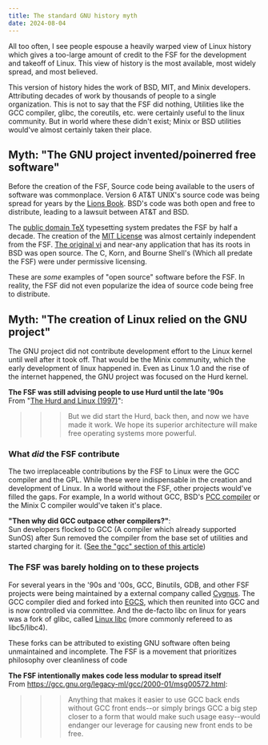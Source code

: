 ```yaml
---
title: The standard GNU history myth
date: 2024-08-04
---
```

All too often, I see people espouse a heavily warped view of Linux history which
gives a too-large amount of credit to the FSF for the development and takeoff of
Linux. This view of history is the most available, most widely spread, and most
believed.

This version of history hides the work of BSD, MIT, and Minix developers.
Attributing decades of work by thousands of people to a single organization.
This is not to say that the FSF did nothing, Utilities like the GCC compiler,
glibc, the coreutils, etc. were certainly useful to the linux community. But
in  world where these didn't exist; Minix or BSD utilities would've almost
certainly taken their place.

## Myth: "The GNU project invented/poinerred free software"

Before the creation of the FSF, Source code being available to the users of
software was commonplace. Version 6 AT&T UNIX's source code was being spread
for years by the [Lions Book]. BSD's code was both open and free to distribute,
leading to a lawsuit between AT&T and BSD.

The [public domain TeX] typesetting system predates the FSF by half a decade.
The creation of the [MIT License] was almost certainly independent from the FSF.
[The original vi] and near-any application that has its roots in BSD was open
source. The C, Korn, and Bourne Shell's (Which all predate the FSF) were under
permissive licensing.

These are _some_ examples of "open source" software before the FSF. In reality,
the FSF did not even popularize the idea of source code being free to distribute.

## Myth: "The creation of Linux relied on the GNU project"

The GNU project did not contribute development effort to the Linux kernel until
well after it took off. That would be the Minix community, which the early
development of linux happened in. Even as Linux 1.0 and the rise of the internet
happened, the GNU project was focused on the Hurd kernel.

**The FSF was still advising people to use Hurd until the late '90s**\
From "[The Hurd and Linux (1997)]":
>>>But we did start the Hurd, back then, and now we have made it work. We hope its superior architecture will make free operating systems more powerful.

### What _did_ the FSF contribute

The two irreplaceable contributions by the FSF to Linux were the GCC compiler and the
GPL. While these were indispensable in the creation and development of Linux. In
a world without the FSF, other projects would've filled the gaps. For example,
In a world without GCC, BSD's [PCC compiler] or the Minix C compiler would've
taken it's place.

**"Then why did GCC outpace other compilers?"**:\
Sun developers flocked to GCC
(A compiler which already supported SunOS) after Sun removed the compiler from
the base set of utilities and started charging for it.
([See the "gcc" section of this article][1])

### The FSF was barely holding on to these projects
For several years in the '90s and '00s, GCC, Binutils, GDB, and other
FSF projects were being maintained by a external company called [Cygnus].
The GCC compiler died and forked into [EGCS], which then reunited into GCC
and is now controlled via committee. And the de-facto libc on linux for
years was a fork of glibc, called [Linux libc]
(more commonly refereed to as libc5/libc4).

These forks can be attributed to existing GNU software often being unmaintained and
incomplete. The FSF is a movement that prioritizes philosophy over cleanliness of code

**The FSF intentionally makes code less modular to spread itself**\
From https://gcc.gnu.org/legacy-ml/gcc/2000-01/msg00572.html:
>>> Anything that makes it easier to use GCC back ends without GCC front
ends--or simply brings GCC a big step closer to a form that would make
such usage easy--would endanger our leverage for causing new front
ends to be free.

[Cygnus]: https://en.wikipedia.org/wiki/Cygnus_Solutions
[Linux libc]: https://www.man7.org/linux/man-pages/man7/libc.7.html
[Lions Book]: https://archive.org/details/CommentarySixthEditionUNIX
[MIT License]: https://opensource.com/article/19/4/history-mit-license
[The original vi]: https://en.wikipedia.org/wiki/Vi_(text_editor)
[public domain TeX]: https://en.wikipedia.org/wiki/TeX#License
[PCC compiler]: https://en.wikipedia.org/wiki/Portable_C_Compiler
[1]: http://www.groklaw.net/article.php?story=20050525231654621
[The Hurd and Linux (1997)]: https://web.archive.org/web/19980126191050/http://www.gnu.org/software/hurd/hurd-and-linux.html
[EGCS]: https://en.wikipedia.org/wiki/GNU_Compiler_Collection#EGCS_fork
[2]: https://www.datacenterknowledge.com/business/linus-torvalds-on-early-linux-history-gpl-license-and-money
